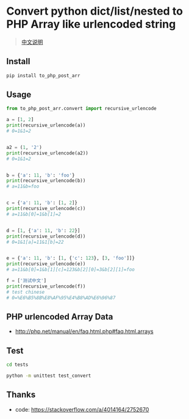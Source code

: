 
# Convert python dict/list/nested to PHP Array like urlencoded string

> [中文说明](https://github.com/vikyd/to_php_post_arr/blob/master/README_cn.md)


## Install

```sh
pip install to_php_post_arr
```


## Usage


```py
from to_php_post_arr.convert import recursive_urlencode

a = [1, 2]
print(recursive_urlencode(a))
# 0=1&1=2


a2 = (1, '2')
print(recursive_urlencode(a2))
# 0=1&1=2


b = {'a': 11, 'b': 'foo'}
print(recursive_urlencode(b))
# a=11&b=foo


c = {'a': 11, 'b': [1, 2]}
print(recursive_urlencode(c))
# a=11&b[0]=1&b[1]=2


d = [1, {'a': 11, 'b': 22}]
print(recursive_urlencode(d))
# 0=1&1[a]=11&1[b]=22


e = {'a': 11, 'b': [1, {'c': 123}, [3, 'foo']]}
print(recursive_urlencode(e))
# a=11&b[0]=1&b[1][c]=123&b[2][0]=3&b[2][1]=foo

f = ['测试中文']
print(recursive_urlencode(f))
# test chinese 
# 0=%E6%B5%8B%E8%AF%95%E4%B8%AD%E6%96%87

```

## PHP urlencoded Array Data
- http://php.net/manual/en/faq.html.php#faq.html.arrays



## Test
```sh
cd tests

python -m unittest test_convert
```



## Thanks 
- code: https://stackoverflow.com/a/4014164/2752670
